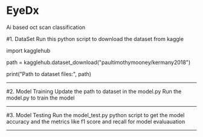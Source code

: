 # EyeDx
Ai based oct scan classification

#1. DataSet
Run this python script to download the dataset from kaggle

import kagglehub

path = kagglehub.dataset_download("paultimothymooney/kermany2018")

print("Path to dataset files:", path)

------------------------------------------------------------------------

#2. Model Training
Update the path to dataset in the model.py
Run the model.py to train the model

------------------------------------------------------------------------

#3. Model Testing
Run the model_test.py python script to get the model accuracy and
the metrics like f1 score and recall for model evaluauation

------------------------------------------------------------------------
